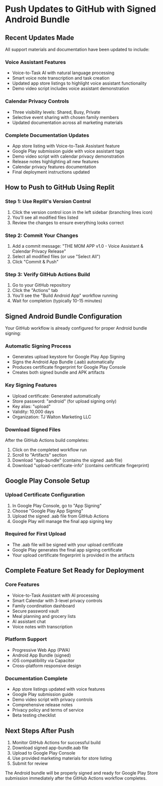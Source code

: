 # Push Updates to GitHub with Signed Android Bundle

## Recent Updates Made
All support materials and documentation have been updated to include:

### Voice Assistant Features
- Voice-to-Task AI with natural language processing
- Smart voice note transcription and task creation
- Updated app store listings to highlight voice assistant functionality
- Demo video script includes voice assistant demonstration

### Calendar Privacy Controls
- Three visibility levels: Shared, Busy, Private
- Selective event sharing with chosen family members
- Updated documentation across all marketing materials

### Complete Documentation Updates
- App store listing with Voice-to-Task Assistant feature
- Google Play submission guide with voice assistant tags
- Demo video script with calendar privacy demonstration
- Release notes highlighting all new features
- Calendar privacy features documentation
- Final deployment instructions updated

## How to Push to GitHub Using Replit

### Step 1: Use Replit's Version Control
1. Click the version control icon in the left sidebar (branching lines icon)
2. You'll see all modified files listed
3. Review the changes to ensure everything looks correct

### Step 2: Commit Your Changes
1. Add a commit message: "THE MOM APP v1.0 - Voice Assistant & Calendar Privacy Release"
2. Select all modified files (or use "Select All")
3. Click "Commit & Push"

### Step 3: Verify GitHub Actions Build
1. Go to your GitHub repository
2. Click the "Actions" tab
3. You'll see the "Build Android App" workflow running
4. Wait for completion (typically 10-15 minutes)

## Signed Android Bundle Configuration

Your GitHub workflow is already configured for proper Android bundle signing:

### Automatic Signing Process
- Generates upload keystore for Google Play App Signing
- Signs the Android App Bundle (.aab) automatically
- Produces certificate fingerprint for Google Play Console
- Creates both signed bundle and APK artifacts

### Key Signing Features
- Upload certificate: Generated automatically
- Store password: "android" (for upload signing only)
- Key alias: "upload"
- Validity: 10,000 days
- Organization: TJ Walton Marketing LLC

### Download Signed Files
After the GitHub Actions build completes:
1. Click on the completed workflow run
2. Scroll to "Artifacts" section
3. Download "app-bundle" (contains the signed .aab file)
4. Download "upload-certificate-info" (contains certificate fingerprint)

## Google Play Console Setup

### Upload Certificate Configuration
1. In Google Play Console, go to "App Signing"
2. Choose "Google Play App Signing"
3. Upload the signed .aab file from GitHub Actions
4. Google Play will manage the final app signing key

### Required for First Upload
- The .aab file will be signed with your upload certificate
- Google Play generates the final app signing certificate
- Your upload certificate fingerprint is provided in the artifacts

## Complete Feature Set Ready for Deployment

### Core Features
- Voice-to-Task Assistant with AI processing
- Smart Calendar with 3-level privacy controls
- Family coordination dashboard
- Secure password vault
- Meal planning and grocery lists
- AI assistant chat
- Voice notes with transcription

### Platform Support
- Progressive Web App (PWA)
- Android App Bundle (signed)
- iOS compatibility via Capacitor
- Cross-platform responsive design

### Documentation Complete
- App store listings updated with voice features
- Google Play submission guide
- Demo video script with privacy controls
- Comprehensive release notes
- Privacy policy and terms of service
- Beta testing checklist

## Next Steps After Push

1. Monitor GitHub Actions for successful build
2. Download signed app-bundle.aab file
3. Upload to Google Play Console
4. Use provided marketing materials for store listing
5. Submit for review

The Android bundle will be properly signed and ready for Google Play Store submission immediately after the GitHub Actions workflow completes.